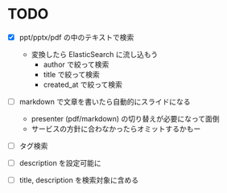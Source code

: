 TODO
================================

-   [x] ppt/pptx/pdf の中のテキストで検索
    -   変換したら ElasticSearch に流し込もう
        -   author で絞って検索
        -   title で絞って検索
        -   created_at で絞って検索
-   [ ] markdown で文章を書いたら自動的にスライドになる
    -   presenter (pdf/markdown) の切り替えが必要になって面倒
    -   サービスの方針に合わなかったらオミットするかもー

-   [ ] タグ検索
-   [ ] description を設定可能に
-   [ ] title, description を検索対象に含める
